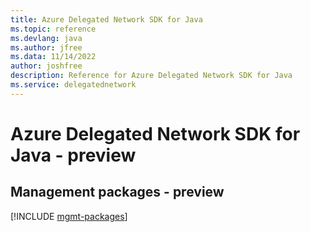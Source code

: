 ```yaml
---
title: Azure Delegated Network SDK for Java
ms.topic: reference
ms.devlang: java
ms.author: jfree
ms.data: 11/14/2022
author: joshfree
description: Reference for Azure Delegated Network SDK for Java
ms.service: delegatednetwork
---
```

# Azure Delegated Network SDK for Java - preview

## Management packages - preview
[!INCLUDE [mgmt-packages](delegated-network-mgmt-index.md)]